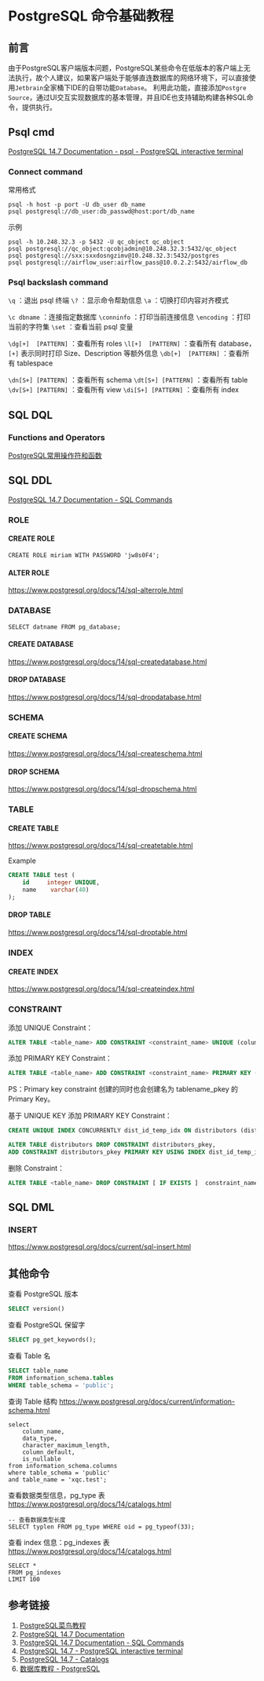 # PostgreSQL 命令基础教程

## 前言

由于PostgreSQL客户端版本问题，PostgreSQL某些命令在低版本的客户端上无法执行，故个人建议，如果客户端处于能够直连数据库的网络环境下，可以直接使用`Jetbrain`全家桶下IDE的自带功能`Database`。
利用此功能，直接添加`Postgre Source`，通过UI交互实现数据库的基本管理，并且IDE也支持辅助构建各种SQL命令，提供执行。


## Psql cmd

[PostgreSQL 14.7 Documentation - psql - PostgreSQL interactive terminal](https://www.postgresql.org/docs/14/app-psql.html)


### Connect command

常用格式
```postgresql
psql -h host -p port -U db_user db_name
psql postgresql://db_user:db_passwd@host:port/db_name
```

示例
```postgresql
psql -h 10.248.32.3 -p 5432 -U qc_object qc_object
psql postgresql://qc_object:qcobjadmin@10.248.32.3:5432/qc_object
psql postgresql://sxx:sxxdosngzimv@10.248.32.3:5432/postgres
psql postgresql://airflow_user:airflow_pass@10.0.2.2:5432/airflow_db
```


### Psql backslash command

`\q` ：退出 psql 终端
`\?` ：显示命令帮助信息
`\a` ：切换打印内容对齐模式

`\c dbname` ：连接指定数据库
`\conninfo` ：打印当前连接信息
`\encoding` ：打印当前的字符集
`\set` ：查看当前 psql 变量

`\dg[+]  [PATTERN]` ：查看所有 roles
`\l[+]  [PATTERN]` ：查看所有 database，`[+]` 表示同时打印 Size、Description 等额外信息
`\db[+]  [PATTERN]` ：查看所有 tablespace

`\dn[S+] [PATTERN]` ：查看所有 schema
`\dt[S+] [PATTERN]` ：查看所有 table
`\dv[S+] [PATTERN]` ：查看所有 view
`\di[S+] [PATTERN]` ：查看所有 index


## SQL DQL

### Functions and Operators

[PostgreSQL常用操作符和函数](work/component/Back-End/PostgreSQL/PostgreSQL常用操作符和函数.md)


## SQL DDL

[PostgreSQL 14.7 Documentation - SQL Commands](https://www.postgresql.org/docs/14/sql-commands.html)


### ROLE

#### CREATE ROLE

`CREATE ROLE miriam WITH PASSWORD 'jw8s0F4';`

#### ALTER ROLE

https://www.postgresql.org/docs/14/sql-alterrole.html



### DATABASE

`SELECT datname FROM pg_database;`

#### CREATE DATABASE

https://www.postgresql.org/docs/14/sql-createdatabase.html


#### DROP DATABASE

https://www.postgresql.org/docs/14/sql-dropdatabase.html


### SCHEMA

#### CREATE SCHEMA

https://www.postgresql.org/docs/14/sql-createschema.html

#### DROP SCHEMA

https://www.postgresql.org/docs/14/sql-dropschema.html


### TABLE

#### CREATE TABLE

https://www.postgresql.org/docs/14/sql-createtable.html


Example
```sql
CREATE TABLE test (
    id     integer UNIQUE,
    name    varchar(40)
);
```

#### DROP TABLE

https://www.postgresql.org/docs/14/sql-droptable.html


### INDEX


#### CREATE INDEX

https://www.postgresql.org/docs/14/sql-createindex.html


### CONSTRAINT

添加 UNIQUE Constraint：
```SQL
ALTER TABLE <table_name> ADD CONSTRAINT <constraint_name> UNIQUE (column_name [, ... ])
```


添加 PRIMARY KEY Constraint：
```SQL
ALTER TABLE <table_name> ADD CONSTRAINT <constraint_name> PRIMARY KEY (column_name [, ... ])
```
PS：Primary key constraint 创建的同时也会创建名为 tablename_pkey 的 Primary Key。


基于 UNIQUE KEY 添加 PRIMARY KEY Constraint：
```sql
CREATE UNIQUE INDEX CONCURRENTLY dist_id_temp_idx ON distributors (dist_id);

ALTER TABLE distributors DROP CONSTRAINT distributors_pkey,
ADD CONSTRAINT distributors_pkey PRIMARY KEY USING INDEX dist_id_temp_idx;
```


删除 Constraint：
```SQL
ALTER TABLE <table_name> DROP CONSTRAINT [ IF EXISTS ]  constraint_name [ RESTRICT | CASCADE ]
```


## SQL DML


### INSERT

https://www.postgresql.org/docs/current/sql-insert.html




## 其他命令

查看 PostgreSQL 版本
```sql
SELECT version()
```

查看 PostgreSQL 保留字
```sql
SELECT pg_get_keywords();
```


查看 Table 名
```sql
SELECT table_name
FROM information_schema.tables
WHERE table_schema = 'public';
```

查询 Table 结构
https://www.postgresql.org/docs/current/information-schema.html

```mysql
select
	column_name,
    data_type,
    character_maximum_length,
    column_default,
    is_nullable
from information_schema.columns
where table_schema = 'public'
and table_name = 'xqc.test';
```


查看数据类型信息，pg_type 表
https://www.postgresql.org/docs/14/catalogs.html
```mysql
-- 查看数据类型长度
SELECT typlen FROM pg_type WHERE oid = pg_typeof(33);
```


查看 index 信息：pg_indexes 表
https://www.postgresql.org/docs/14/catalogs.html
```mysql
SELECT *
FROM pg_indexes
LIMIT 100
```


## 参考链接

1. [PostgreSQL菜鸟教程](https://www.runoob.com/postgresql/postgresql-tutorial.html)
2. [PostgreSQL 14.7 Documentation](https://www.postgresql.org/docs/14/index.html)
3. [PostgreSQL 14.7 Documentation - SQL Commands](https://www.postgresql.org/docs/14/sql-commands.html)
4. [PostgreSQL 14.7 - PostgreSQL interactive terminal](https://www.postgresql.org/docs/14/app-psql.html)
5. [PostgreSQL 14.7 - Catalogs](https://www.postgresql.org/docs/14/catalogs.html)
6. [数据库教程 - PostgreSQL](https://www.sjkjc.com/postgresql/basic/)
